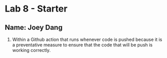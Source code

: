 # Lab 8 - Starter

## Name: Joey Dang

1. Within a Github action that runs whenever code is pushed because it is a preventative measure to ensure that the code that will be push is working correctly.
